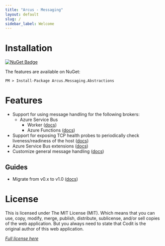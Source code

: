```yaml
---
title: "Arcus - Messaging"
layout: default
slug: /
sidebar_label: Welcome
---
```


# Installation

[![NuGet Badge](https://buildstats.info/nuget/Arcus.Messaging.Abstractions)](https://www.nuget.org/packages/Arcus.Messaging.Abstractions/)

The features are available on NuGet:

```shell
PM > Install-Package Arcus.Messaging.Abstractions
```

# Features

- Support for using message handling for the following brokers:
  - Azure Service Bus
    - Worker ([docs](./02-Features/02-message-handling/01-service-bus.md))
    - Azure Functions ([docs](./02-Features/02-message-handling/02-service-bus-azure-functions.md)) 
- Support for exposing TCP health probes to periodically check liveness/readiness of the host ([docs](./02-Features/03-tcp-health-probe.md))
- Azure Service Bus extensions ([docs](./02-Features/04-service-bus-extensions.md))
- Customize general message handling ([docs](./02-Features/02-message-handling/03-custom-general.md))

## Guides

* Migrate from v0.x to v1.0 ([docs](./03-Guides/migration-guide-v1.0.md))

# License
This is licensed under The MIT License (MIT). Which means that you can use, copy, modify, merge, publish, distribute, sublicense, and/or sell copies of the web application. But you always need to state that Codit is the original author of this web application.

*[Full license here](https://github.com/arcus-azure/arcus.messaging/blob/master/LICENSE)*
